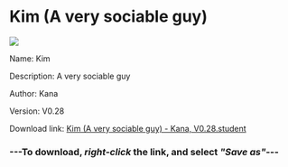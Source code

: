 # Kim (A very sociable guy)

<img src = "https://raw.githubusercontent.com/Arbiter1223/Koukou-Gurashi-Custom-Students/master/Students/Files/Kim%20(A%20very%20sociable%20guy).png">

Name: Kim

Description: A very sociable guy

Author: Kana

Version: V0.28

Download link: <a href="https://raw.githubusercontent.com/Arbiter1223/Koukou-Gurashi-Custom-Students/master/Students/Files/Kim%20(A%20very%20sociable%20guy)%20-%20Kana%2C%20V0.28.student">Kim (A very sociable guy) - Kana, V0.28.student</a>

### ---**To download, _right-click_ the link, and select _"Save as"_**---
